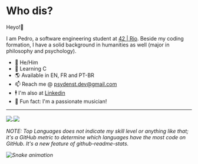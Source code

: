 # Who dis?
Heyo!👋 <br>

I am Pedro, a software engineering student at [42 | Rio](https://42.rio/). Beside my coding formation, I have a solid background 
in humanities as well (major in philosophy and psychology).

*  🧔   He/Him
*  🧠   Learning C
*  🌎   Available in EN, FR and PT-BR
*  📫   Reach me @ psydenst.dev@gmail.com
*  🕴   I'm also at [Linkedin](https://www.linkedin.com/in/pedro-sydenstricker-alvares-6182a414b/)
*  🎵   Fun fact: I'm a passionate musician!
---
<a href="https://github.com/psydenst/github-readme-stats">
  <img align="center" src="https://github-readme-stats.vercel.app/api?username=psydenst&show_icons=true&theme=dracula" />
</a>
<a href="https://github.com/psydenst/github-readme-stats">
  <img align="center" src="https://github-readme-stats.vercel.app/api/top-langs/?username=psydenst&show_icons=true&theme=dracula" />
</a>
<br> <br/>
<i>NOTE: Top Languages does not indicate my skill level or anything like that; it's a GitHub metric to determine which languages have the most code on GitHub. It's a new feature of github-readme-stats.<i/>

![Snake animation](https://github.com/psydenst/psydenst/blob/output/github-contribution-grid-snake.svg)
